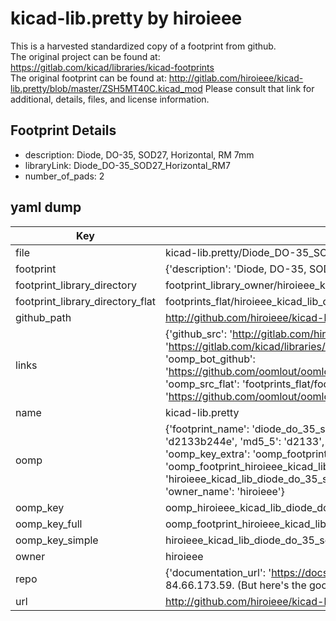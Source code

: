 # kicad-lib.pretty by hiroieee  
This is a harvested standardized copy of a footprint from github.  
The original project can be found at:  
https://gitlab.com/kicad/libraries/kicad-footprints  
The original footprint can be found at:
http://gitlab.com/hiroieee/kicad-lib.pretty/blob/master/ZSH5MT40C.kicad_mod
Please consult that link for additional, details, files, and license information.  
## Footprint Details
* description: Diode, DO-35,  SOD27, Horizontal, RM 7mm  
* libraryLink: Diode_DO-35_SOD27_Horizontal_RM7  
* number_of_pads: 2  
## yaml dump  
| Key | Value |  
| --- | --- |  
| file | kicad-lib.pretty/Diode_DO-35_SOD27_Horizontal_RM7.kicad_mod |  
| footprint | {'description': 'Diode, DO-35,  SOD27, Horizontal, RM 7mm', 'libraryLink': 'Diode_DO-35_SOD27_Horizontal_RM7', 'number_of_pads': 2} |  
| footprint_library_directory | footprint_library_owner/hiroieee_kicad-lib.pretty |  
| footprint_library_directory_flat | footprints_flat/hiroieee_kicad_lib_diode_do_35_sod27_horizontal_rm7/working |  
| github_path | http://github.com/hiroieee/kicad-lib.pretty/blob/master/Diode_DO-35_SOD27_Horizontal_RM7.kicad_mod |  
| links | {'github_src': 'http://gitlab.com/hiroieee/kicad-lib.pretty/blob/master/ZSH5MT40C.kicad_mod', 'github_src_repo': 'https://gitlab.com/kicad/libraries/kicad-footprints', 'oomp_bot': 'footprints/hiroieee_kicad_lib_diode_do_35_sod27_horizontal_rm7/working', 'oomp_bot_github': 'https://github.com/oomlout/oomlout_oomp_footprint_bot/tree/main/footprints/hiroieee_kicad_lib_diode_do_35_sod27_horizontal_rm7/working', 'oomp_src_flat': 'footprints_flat/footprints_flat/hiroieee_kicad_lib_diode_do_35_sod27_horizontal_rm7/working', 'oomp_src_flat_github': 'https://github.com/oomlout/oomlout_oomp_footprint_src/tree/main/footprints_flat/hiroieee_kicad_lib_diode_do_35_sod27_horizontal_rm7/working'} |  
| name | kicad-lib.pretty |  
| oomp | {'footprint_name': 'diode_do_35_sod27_horizontal_rm7', 'library_name': 'kicad_lib', 'md5': 'd2133b244e058e3df9db4736330d4b71', 'md5_10': 'd2133b244e', 'md5_5': 'd2133', 'md5_6': 'd2133b', 'oomp_key': 'oomp_hiroieee_kicad_lib_diode_do_35_sod27_horizontal_rm7', 'oomp_key_extra': 'oomp_footprint_hiroieee_kicad_lib_diode_do_35_sod27_horizontal_rm7', 'oomp_key_full': 'oomp_footprint_hiroieee_kicad_lib_diode_do_35_sod27_horizontal_rm7_d2133b', 'oomp_key_simple': 'hiroieee_kicad_lib_diode_do_35_sod27_horizontal_rm7', 'original_filename': 'kicad-lib.pretty/Diode_DO-35_SOD27_Horizontal_RM7.kicad_mod', 'owner_name': 'hiroieee'} |  
| oomp_key | oomp_hiroieee_kicad_lib_diode_do_35_sod27_horizontal_rm7 |  
| oomp_key_full | oomp_footprint_hiroieee_kicad_lib_diode_do_35_sod27_horizontal_rm7 |  
| oomp_key_simple | hiroieee_kicad_lib_diode_do_35_sod27_horizontal_rm7 |  
| owner | hiroieee |  
| repo | {'documentation_url': 'https://docs.github.com/rest/overview/resources-in-the-rest-api#rate-limiting', 'message': "API rate limit exceeded for 84.66.173.59. (But here's the good news: Authenticated requests get a higher rate limit. Check out the documentation for more details.)"} |  
| url | http://github.com/hiroieee/kicad-lib.pretty |  

